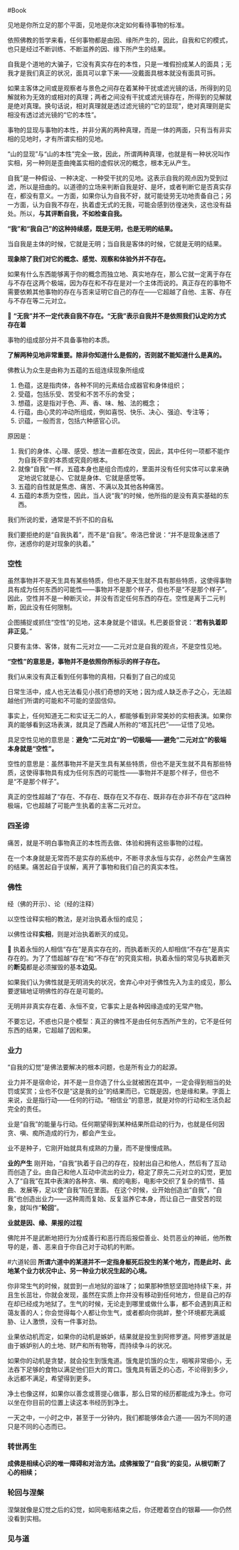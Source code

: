 #Book 


见地是你所立足的那个平面，见地是你决定如何看待事物的标准。

依照佛教的哲学来看，任何事物都是由因、缘所产生的，因此，自我和它的模式，也只是经过不断训练、不断滋养的因、缘下所产生的结果。

自我是个道地的大骗子，它没有真实存在的本性，只是一堆假扮成某人的面具；无我才是我们真正的状况，面具可以拿下来——没戴面具根本就没有面具可拆。


如果主客体之间或是观察者与景色之间存在着某种干扰或滤光镜的话，所得到的见解就称为无效的或相对的真理；两者之间没有干扰或滤光镜存在，所得到的见解就是绝对真理。换句话说，相对真理就是透过滤光镜的“它的显现”，绝对真理则是实相没有透过滤光镜的“它的本性”。

事物的显现与事物的本性，并非分离的两种真理，而是一体的两面，只有当有非实相的见地时，才有所谓实相的见地。

“山的显现”与“山的本性”完全一致，因此，所谓两种真理，也就是有一种状况叫作实相，另一种则是歪曲掩盖实相的虚假状况的概念，根本无从产生。


自我”是一种假设、一种决定、一种受干扰的见地。这表示自我的观点因为受到过滤，所以是扭曲的。以道德的立场来判断自我是好、是坏，或者判断它是否真实存在，都没有意义。一方面，如果你认为自我不好，就可能徒劳无功地责备自己；另一方面，认为自我不存在，执着虚无式的无我，可能会感到彷徨迷失，这也没有益处。所以，**与其评断自我，不如检查自我。**


**“我”和“我自己”的这种持续感，既是无明，也是无明的结果。**

当自我是主体的时候，它就是无明；当自我是客体的时候，它就是无明的结果。

**现象除了我们对它的概念、感觉、观察和体验外并不存在。**


如果有什么东西能够离于你的概念而独立地、真实地存在，那么它就一定离于存在与不存在这两个极端，因为存在和不存在是对一个主体而说的。真正存在的事物不需要依赖其他事物的存在与否来证明它自己的存在——它超越了自他、主客、存在与不存在等二元对立。

🔴 **“无我”并不一定代表自我不存在。“无我”表示自我并不是依照我们认定的方式存在着**

事物的组成部分并不具备事物的本质。


**了解两种见地非常重要。除非你知道什么是假的，否则就不能知道什么是真的。**

佛教认为众生是由称为五蕴的五组连续现象所组成
1. 色蕴，这是指肉体，各种不同的元素结合成器官和身体组织；
2. 受蕴，包括乐受、苦受和不苦不乐的舍受；
3. 想蕴，这是指对于色、声、香、味、触、法的概念；
4. 行蕴，由心灵的冲动所组成，例如喜悦、快乐、决心、强迫、专注等；
5. 识蕴，一般而言，包括六种感官心识。

原因是：
1. 我们的身体、心理、感受、想法一直都在改变，因此，其中任何一项都不能作为自我不变的本质或究竟的根本。
2. 就像“自我”一样，五蕴本身也是组合而成的，里面并没有任何实体可以拿来确定地说它就是心、它就是身体、它就是感觉等。
3. 五蕴的自性就是焦虑、痛苦、不满以及其他各种痛苦。
4. 五蕴的本质为空性，因此，当人说“我”的时候，他所指的是没有真实基础的东西。


我们所说的爱，通常是不折不扣的自私

我们要拒绝的是“自我执着”，而不是“自我”。帝洛巴曾说：“并不是现象迷惑了你，迷惑你的是对现象的执着。”


### 空性

虽然事物并不是天生具有某些特质，但也不是天生就不具有那些特质，这使得事物具有成为任何东西的可能性——事物并不是那个样子，但也不是“不是那个样子”。因此，空性并不是一种断灭论，并没有否定任何东西的存在。空性是离于二元判断，因此没有任何限制。


企图捕捉或抓住“空性”的见地，这本身就是个错误。札巴姜臣曾说：“**若有执着即非正见**。”

只要有主体、客体，就有二元对立——二元对立是自我的观点，不是空性见地。

**“空性”的意思是，事物并不是依照你所标示的样子存在。**

我们从来没有真正看到任何事物的真相，只看到了自己的成见


日常生活中，成人也无法看见小孩们奇想的天地；因为成人缺乏赤子之心，无法超越他们所谓的可能和不可能的坚固信仰。


事实上，任何知道无二和实证无二的人，都能够看到非常美妙的实相表演。如果你真的能够看到这场表演，就具足了西藏人所称的“塔瓦托巴”——证悟了见地。


具足空性见地的意思是：**避免“二元对立”的一切极端——避免“二元对立”的极端本身就是“空性”。**


空性的意思是：虽然事物并不是天生具有某些特质，但也不是天生就不具有那些特质，这使得事物具有成为任何东西的可能性——事物并不是那个样子，但也不是“不是那个样子”。

真正的空性超越了“存在、不存在、既存在又不存在、既非存在亦非不存在”这四种极端，它也超越了可能产生执着的主客二元对立。


### 四圣谛

痛苦，就是不明白事物真正的本性而去做、体验和拥有这些事物的过程。

在一个本身就是无常而不是实存的系统中，不断寻求永恒与实存，必然会产生痛苦的结果。痛苦起自于误解，离开了事物和我们自己的真实本性。


### 佛性

经（佛的开示）、论（经的注释）

以空性诠释实相的教法，是对治执着永恒的成见；

以佛性诠释**实相**，则是对治执着断灭的成见。

🔴
执着永恒的人相信“存在”是真实存在的，而执着断灭的人却相信“不存在”是真实存在的。为了了悟超越“存在”和“不存在”的究竟实相，执着永恒的常见与执着断灭的**断见**都是必须摧毁的基本**边见**。


如果我们认为佛性就是无明消失的状况，舍弃心中对于佛性先入为主的成见，那么要逻辑地证明佛性的存在是可能的。

无明并非真实存在着、永恒不变，它事实上是各种因缘造成的无常产物。

不要忘记，不惑也只是个模型：真正的佛性不是由任何东西所产生的，它不是任何东西的结果，它超越了因和果。


### 业力


“自我的幻觉”是佛法要解决的根本问题，也是所有业力的起源。


业力并不是宿命论，并不是一旦你造了什么业就被困在其中，一定会得到相当的处罚或奖赏；业也不仅是“这是我的业”的结果而已，它既是因，也是缘和果。字面上来说，业是指行动——任何的行动。“相信业”的意思，就是对你的行动和生活负起完全的责任。


业是“自我”的能量与行动。任何期望得到某种结果所启动的行为，也就是任何因贪、嗔、痴所造成的行为，都会产生业。

业不是种子，它刚开始就具有成熟的力量，而不是慢慢成熟。

**业的产生**
刚开始，“自我”执着于自己的存在，投射出自己和他人，然后有了互动而创造了业。由自己和他人互动中流出的业力，稳定了原先二元对立的幻觉，更加入了“自我”在其中表演的各种贪、嗔、痴的电影，电影中交织了复杂的情节、插曲、发展等，足以使“自我”陷在里面。
在这个时候，业开始创造出“自我”，“自我”也创造出业力——这种周而复始、反复滋养它本身，而让自己一直受苦的现象，就叫作“**轮回**”。


**业就是因、缘、果报的过程**


佛陀并不是武断地把行为分成善行和恶行而后报偿善业、处罚恶业的神祇，他所教导的是，善、恶来自于你自己对于动机的判断。

#六道轮回
**所谓六道中的某道并不一定指身躯死后投生的某个地方，而是此时、此地某个业力状况中止、另一种业力状况生起的心境。**


你非常生气的时候，就尝到一点地狱的滋味了；如果那种愤怒坚固地持续下来，并且生长茁壮，你就会发现，虽然在实质上你并没有移动到任何地方，但是自己的存在却已经成为地狱了。生气的时候，无论走到哪里或做什么事，都不会遇到真正和蔼友善的人；你会觉得每个人都让你生气，或者都向你挑衅，整个环境都充满威胁、让人激愤，没有一件事对劲。

业果依动机而定，如果你的动机是嫉妒，结果就是投生到阿修罗道。阿修罗道就是由于嫉妒别人的土地、财产和所有物等，而持续争斗的状况。

如果你的动机是贪婪，就会投生到饿鬼道。饿鬼是饥饿的众生，咽喉非常细小，无法吞下足够的食物以满足他们巨大的胃口。饿鬼具有匮乏的心态，不论得到多少，永远都不满足，希望得到更多。

净土也像这样，如果你以善念或菩提心做事，那么日常的经历都能成为净土。你可以坐在你目前的位置上读这本书经历到净土。

一天之中，一小时之中，甚至于一分钟内，我们都能够体会六道——因为不同的道只是不同的心态而已。


### 转世再生

**成佛是相续心识的唯一障碍和对治方法。成佛摧毁了“自我”的妄见，从根切断了心的相续；**


### 轮回与涅槃


涅槃就像是幻觉之后的幻觉，如同电影结束之后，你还瞪着空白的银幕——你仍然没看到实相。


### 见与道









